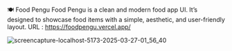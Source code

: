 🍽️ Food Pengu
Food Pengu is a clean and modern food app UI.
It’s designed to showcase food items with a simple, aesthetic, and user-friendly layout.
URL : https://foodpengu.vercel.app/

![screencapture-localhost-5173-2025-03-27-01_56_40](https://github.com/user-attachments/assets/3a02e887-f41e-4d9b-984a-f6b05fff4211)
